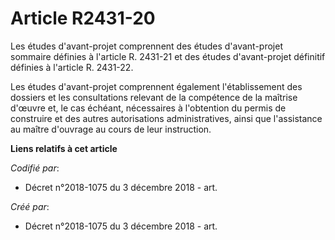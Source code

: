 # Article R2431-20

Les études d'avant-projet comprennent des études d'avant-projet sommaire définies à l'article R. 2431-21 et des études
d'avant-projet définitif définies à l'article R. 2431-22.

Les études d'avant-projet comprennent également l'établissement des dossiers et les consultations relevant de la compétence
de la maîtrise d'œuvre et, le cas échéant, nécessaires à l'obtention du permis de construire et des autres autorisations
administratives, ainsi que l'assistance au maître d'ouvrage au cours de leur instruction.

**Liens relatifs à cet article**

_Codifié par_:

  - Décret n°2018-1075 du 3 décembre 2018 - art.

_Créé par_:

  - Décret n°2018-1075 du 3 décembre 2018 - art.
